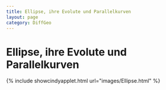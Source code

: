 ```yaml
---
title: Ellipse, ihre Evolute und Parallelkurven
layout: page
category: DiffGeo
---
```


# Ellipse, ihre Evolute und Parallelkurven


{% include showcindyapplet.html url="images/Ellipse.html" %}


